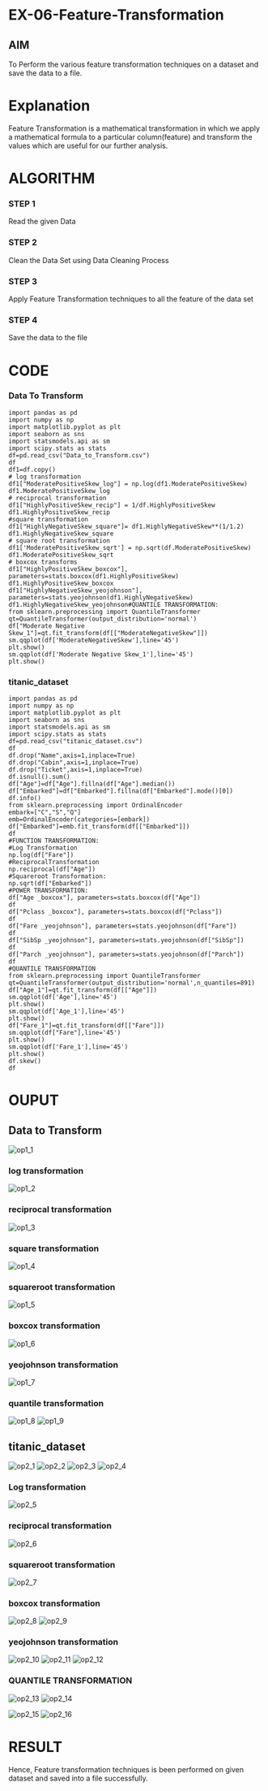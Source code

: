 # EX-06-Feature-Transformation

## AIM
To Perform the various feature transformation techniques on a dataset and save the data to a file. 

# Explanation
Feature Transformation is a mathematical transformation in which we apply a mathematical formula to a particular column(feature) and transform the values which are useful for our further analysis.

 
# ALGORITHM
### STEP 1
Read the given Data
### STEP 2
Clean the Data Set using Data Cleaning Process
### STEP 3
Apply Feature Transformation techniques to all the feature of the data set
### STEP 4
Save the data to the file


# CODE
### Data To Transform
```
import pandas as pd  
import numpy as np  
import matplotlib.pyplot as plt  
import seaborn as sns  
import statsmodels.api as sm  
import scipy.stats as stats 
df=pd.read_csv("Data_to_Transform.csv")
df
df1=df.copy()
# log transformation
df1["ModeratePositiveSkew_log"] = np.log(df1.ModeratePositiveSkew)
df1.ModeratePositiveSkew_log
# reciprocal transformation
df1["HighlyPositiveSkew_recip"] = 1/df.HighlyPositiveSkew
df1.HighlyPositiveSkew_recip
#square transformation
df1["HighlyNegativeSkew_square"]= df1.HighlyNegativeSkew**(1/1.2)
df1.HighlyNegativeSkew_square
# square root transformation
df1['ModeratePositiveSkew_sqrt'] = np.sqrt(df.ModeratePositiveSkew)
df1.ModeratePositiveSkew_sqrt
# boxcox transforms
df1["HighlyPositiveSkew_boxcox"], parameters=stats.boxcox(df1.HighlyPositiveSkew)
df1.HighlyPositiveSkew_boxcox
df1["HighlyNegativeSkew_yeojohnson"], parameters=stats.yeojohnson(df1.HighlyNegativeSkew)
df1.HighlyNegativeSkew_yeojohnson#QUANTILE TRANSFORMATION:  
from sklearn.preprocessing import QuantileTransformer   
qt=QuantileTransformer(output_distribution='normal') 
df["Moderate Negative Skew_1"]=qt.fit_transform(df[["ModerateNegativeSkew"]])  
sm.qqplot(df['ModerateNegativeSkew'],line='45')  
plt.show()
sm.qqplot(df['Moderate Negative Skew_1'],line='45')  
plt.show()  
```
### titanic_dataset
```
import pandas as pd  
import numpy as np  
import matplotlib.pyplot as plt  
import seaborn as sns  
import statsmodels.api as sm  
import scipy.stats as stats
df=pd.read_csv("titanic_dataset.csv")  
df 
df.drop("Name",axis=1,inplace=True)  
df.drop("Cabin",axis=1,inplace=True)  
df.drop("Ticket",axis=1,inplace=True)  
df.isnull().sum()
df["Age"]=df["Age"].fillna(df["Age"].median())  
df["Embarked"]=df["Embarked"].fillna(df["Embarked"].mode()[0])  
df.info()  
from sklearn.preprocessing import OrdinalEncoder
embark=["C","S","Q"]  
emb=OrdinalEncoder(categories=[embark])  
df["Embarked"]=emb.fit_transform(df[["Embarked"]])  
df
#FUNCTION TRANSFORMATION:  
#Log Transformation  
np.log(df["Fare"]) 
#ReciprocalTransformation 
np.reciprocal(df["Age"])
#Squareroot Transformation:  
np.sqrt(df["Embarked"])
#POWER TRANSFORMATION:  
df["Age _boxcox"], parameters=stats.boxcox(df["Age"])  
df  
df["Pclass _boxcox"], parameters=stats.boxcox(df["Pclass"])    
df 
df["Fare _yeojohnson"], parameters=stats.yeojohnson(df["Fare"])  
df 
df["SibSp _yeojohnson"], parameters=stats.yeojohnson(df["SibSp"])  
df  
df["Parch _yeojohnson"], parameters=stats.yeojohnson(df["Parch"])  
df
#QUANTILE TRANSFORMATION  
from sklearn.preprocessing import QuantileTransformer   
qt=QuantileTransformer(output_distribution='normal',n_quantiles=891)
df["Age_1"]=qt.fit_transform(df[["Age"]])  
sm.qqplot(df['Age'],line='45')  
plt.show() 
sm.qqplot(df['Age_1'],line='45')  
plt.show()  
df["Fare_1"]=qt.fit_transform(df[["Fare"]])  
sm.qqplot(df["Fare"],line='45')  
plt.show()  
sm.qqplot(df['Fare_1'],line='45')  
plt.show()
df.skew()
df  
```

# OUPUT
## Data to Transform
![op1_1](https://user-images.githubusercontent.com/95342910/169196223-cbd25a14-3edb-4b47-8e15-6b465f7ae195.png)
### log transformation
![op1_2](https://user-images.githubusercontent.com/95342910/169196245-f6ca1b35-7795-4a54-9637-c35ef9f89159.png)
### reciprocal transformation
![op1_3](https://user-images.githubusercontent.com/95342910/169196268-2bbbb854-4603-4ce2-8fb1-e5fac00814fe.png)
### square transformation
![op1_4](https://user-images.githubusercontent.com/95342910/169196284-67c490cc-3520-4ec6-962e-2ae7eaf667f2.png)
### squareroot transformation
![op1_5](https://user-images.githubusercontent.com/95342910/169196318-1f58e241-e84b-4960-926e-6ba220b58e5e.png)
### boxcox transformation
![op1_6](https://user-images.githubusercontent.com/95342910/169196337-bcc0985d-128d-4d52-af51-c7c4642c1292.png)
### yeojohnson transformation
![op1_7](https://user-images.githubusercontent.com/95342910/169196357-094b3c7b-853f-4fad-849e-9fbfb8ceecf5.png)
### quantile transformation
![op1_8](https://user-images.githubusercontent.com/95342910/169196380-5d387e97-5258-4326-947d-35d1545f7e2d.png)
![op1_9](https://user-images.githubusercontent.com/95342910/169196400-f4dd922f-f99f-4288-b69c-54e0f3327884.png)
## titanic_dataset
![op2_1](https://user-images.githubusercontent.com/95342910/169196421-ab1b2fc3-9e70-4eb8-90bb-e527f0c768b9.png)
![op2_2](https://user-images.githubusercontent.com/95342910/169196430-f2f7d5d8-4adf-4d47-b6ea-26e029fd997f.png)
![op2_3](https://user-images.githubusercontent.com/95342910/169196440-5434af27-9b05-4617-8a9f-516597e938e5.png)
![op2_4](https://user-images.githubusercontent.com/95342910/169196445-ef40e45d-d18c-4bc0-b0f3-d796a8cfd407.png)
### Log transformation
![op2_5](https://user-images.githubusercontent.com/95342910/169196471-7b444dfb-8609-427e-abac-f32dacdc6ebc.png)
### reciprocal transformation
![op2_6](https://user-images.githubusercontent.com/95342910/169196489-ccc8926f-10ff-475e-8e5a-25c878d495b6.png)
### squareroot transformation
![op2_7](https://user-images.githubusercontent.com/95342910/169196503-f45f3e9f-82ad-48a7-8f58-32311850099c.png)
### boxcox transformation
![op2_8](https://user-images.githubusercontent.com/95342910/169196521-005a1e9a-c68a-4c87-8d5b-0fc8523fe5c8.png)
![op2_9](https://user-images.githubusercontent.com/95342910/169196536-fe049a2d-46f6-4dfb-a1c8-bee1db084f21.png)
### yeojohnson  transformation
![op2_10](https://user-images.githubusercontent.com/95342910/169196555-06e5be2c-e68e-4f62-89cf-71fd3406e63f.png)
![op2_11](https://user-images.githubusercontent.com/95342910/169196563-694ef7fe-ddd1-427a-80c3-eaa6eeb6551b.png)
![op2_12](https://user-images.githubusercontent.com/95342910/169196570-898d753d-b774-4bb3-8046-7072410f12ba.png)
### QUANTILE TRANSFORMATION 
![op2_13](https://user-images.githubusercontent.com/95342910/169196591-85cf3e23-fe28-406a-b9c3-f612943b592f.png)
![op2_14](https://user-images.githubusercontent.com/95342910/169196603-f5b7adde-f543-44ce-8b7d-161b02be2f39.png)

![op2_15](https://user-images.githubusercontent.com/95342910/169196619-565dc429-12b7-4692-a899-9cc05ae304fa.png)
![op2_16](https://user-images.githubusercontent.com/95342910/169196628-eeb2789f-56d6-443b-bd3c-50b998254973.png)

# RESULT
Hence, Feature transformation techniques is been performed on given dataset and saved into a file successfully.

